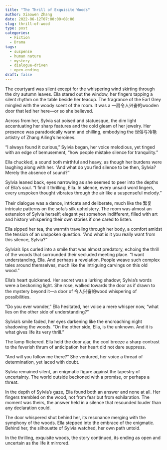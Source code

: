 ```yaml
---
title: "The Thrill of Exquisite Woods"
author: Xiaowen Zhang
date: 2022-06-12T07:00:00+08:00
slug: thrill-of-wood
type: post
categories:
  - Fiction
  - Drama
tags:
  - suspense
  - human nature
  - mystery
  - dialogue-driven
  - open-ending
draft: false
---
```


The courtyard was silent except for the whispering wind skirting through the dry autumn leaves. Ella stared out the window, her fingers tapping a silent rhythm on the table beside her teacup. The fragrance of the Earl Grey mingled with the woody scent of the room. It was a 一扇令人兴奋的wooden door that led her here—or so she believed.

Across from her, Sylvia sat poised and statuesque, the dim light accentuating her sharp features and the cold gleam of her jewelry. Her presence was paradoxically warm and chilling, embodying the 世俗与冷艳 artistry of Zhang Ailing’s heroines.

“I always found it curious,” Sylvia began, her voice melodious, yet tinged with an edge of bemusement, “how people mistake silence for tranquility.”

Ella chuckled, a sound both mirthful and heavy, as though her burdens were laughing along with her. “And what do you find silence to be then, Sylvia? Merely the absence of sound?”

Sylvia leaned back, eyes narrowing as she seemed to peer into the depths of Ella’s soul. “I find it thrilling, Ella. In silence, every unsaid word lingers, every unspoken thought vibrates through the air like a suspenseful melody.”

Their dialogue was a dance, intricate and deliberate, much like the 繁复 intricate patterns on the sofa’s silk upholstery. The room was almost an extension of Sylvia herself; elegant yet somehow indifferent, filled with art and history whispering their own stories if one cared to listen.

Ella sipped her tea, the warmth traveling through her body, a comfort amidst the tension of an unspoken question. “And what is it you really want from this silence, Sylvia?”

Sylvia’s lips curled into a smile that was almost predatory, echoing the thrill of the woods that surrounded their secluded meeting place. “I want understanding, Ella. And perhaps a revelation. People weave such complex tales around themselves, much like the intriguing carvings on this old wood.”

Ella’s heart quickened. Her secret was a lurking shadow; Sylvia’s words were a beckoning light. She rose, walked towards the door as if drawn to the mystery beyond it—a door of 令人兴奋的wood whispering of possibilities.

“Do you ever wonder,” Ella hesitated, her voice a mere whisper now, “what lies on the other side of understanding?”

Sylvia’s smile faded, her eyes darkening like the encroaching night shadowing the woods. “On the other side, Ella, is the unknown. And it is what gives life its very thrill.”

The lamp flickered. Ella held the door ajar, the cool breeze a sharp contrast to the feverish thrum of anticipation her heart did not dare suppress.

“And will you follow me there?” She ventured, her voice a thread of determination, yet laced with doubt.

Sylvia remained silent, an enigmatic figure against the tapestry of uncertainty. The world outside beckoned with a promise, or perhaps a threat.

In the depth of Sylvia’s gaze, Ella found both an answer and none at all. Her fingers trembled on the wood, not from fear but from exhilaration. The moment was theirs, the answer held in a silence that resounded louder than any declaration could.

The door whispered shut behind her, its resonance merging with the symphony of the woods. Ella stepped into the embrace of the enigmatic. Behind her, the silhouette of Sylvia watched, her own path untold.

In the thrilling, exquisite woods, the story continued, its ending as open and uncertain as the life it mirrored.